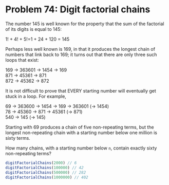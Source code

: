 # Problem 74: Digit factorial chains

The number 145 is well known for the property that the sum of the factorial of its digits is equal to 145:

1! + 4! + 5!=1 + 24 + 120 = 145
 
Perhaps less well known is 169, in that it produces the longest chain of numbers that link back to 169; it turns out that there are only three such loops that exist:

169 → 363601 → 1454 → 169 <br>
871 → 45361 → 871 <br>
872 → 45362 → 872
 
It is not difficult to prove that EVERY starting number will eventually get stuck in a loop. For example,

69 → 363600 → 1454 → 169 → 363601 (→ 1454) <br>
78 → 45360 → 871 → 45361 (→ 871) <br>
540 → 145 (→ 145)
 
Starting with 69 produces a chain of five non-repeating terms, but the longest non-repeating chain with a starting number below one million is sixty terms.

How many chains, with a starting number below `n`, contain exactly sixty non-repeating terms?

```javascript
digitFactorialChains(2000) // 6
digitFactorialChains(100000) // 42
digitFactorialChains(500000) // 282
digitFactorialChains(1000000) // 402
```

